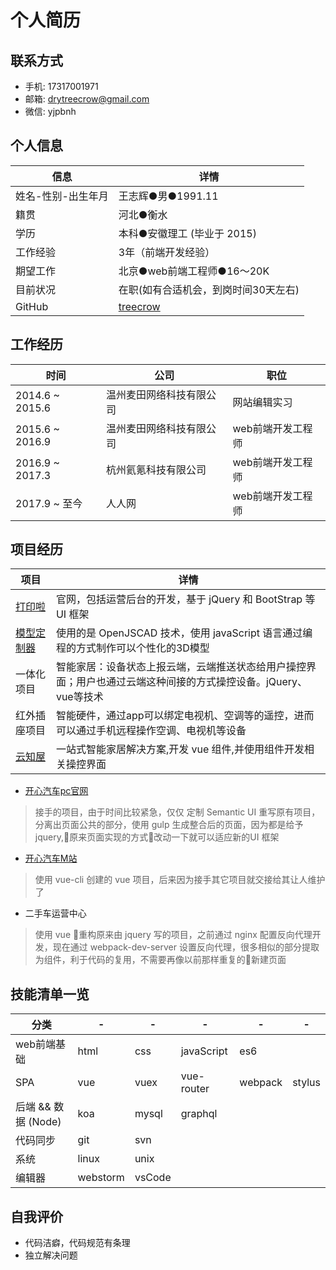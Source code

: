 # 个人简历

## 联系方式

- 手机: 17317001971
- 邮箱: <drytreecrow@gmail.com>
- 微信: yjpbnh

## 个人信息

| 信息               | 详情                                    |
| ------------------ | --------------------------------------- |
| 姓名-性别-出生年月 | 王志辉●男●1991.11                       |
| 籍贯               | 河北●衡水                               |
| 学历               | 本科●安徽理工 (毕业于 2015)             |
| 工作经验           | 3年（前端开发经验）                     |
| 期望工作           | 北京●web前端工程师●16～20K              |
| 目前状况           | 在职(如有合适机会，到岗时间30天左右)    |
| GitHub             | [treecrow](https://github.com/treecrow) |

## 工作经历

| 时间            | 公司                     | 职位              |
| --------------- | ------------------------ | ----------------- |
| 2014.6 ~ 2015.6 | 温州麦田网络科技有限公司 | 网站编辑实习      |
| 2015.6 ~ 2016.9 | 温州麦田网络科技有限公司 | web前端开发工程师 |
| 2016.9 ~ 2017.3 | 杭州氦氪科技有限公司     | web前端开发工程师 |
| 2017.9 ~ 至今   | 人人网                   | web前端开发工程师 |


## 项目经历

| 项目                                                  | 详情                                                                                                            |
| ----------------------------------------------------- | --------------------------------------------------------------------------------------------------------------- |
| [打印啦](http://www.dayin.la/)                        | 官网，包括运营后台的开发，基于 jQuery 和 BootStrap 等UI 框架                                                    |
| [模型定制器](http://www.dayin.la/apps/customize.html) | 使用的是 OpenJSCAD 技术，使用 javaScript 语言通过编程的方式制作可以个性化的3D模型                               |
| 一体化项目                                            | 智能家居：设备状态上报云端，云端推送状态给用户操控界面；用户也通过云端这种间接的方式操控设备。jQuery、vue等技术 |
| 红外插座项目                                          | 智能硬件，通过app可以绑定电视机、空调等的遥控，进而可以通过手机远程操作空调、电视机等设备                       |
| [云知屋](https://www.witwo.cn/home)                   | 一站式智能家居解决方案,开发 vue 组件,并使用组件开发相关操控界面                                                 |

- [开心汽车pc官网](https://www.kaixin.com/html/index.html)

> 接手的项目，由于时间比较紧急，仅仅 定制 Semantic UI 重写原有项目，分离出页面公共的部分，使用 gulp 生成整合后的页面，因为都是给予 jquery,原来页面实现的方式改动一下就可以适应新的UI 框架

- [开心汽车M站](https://m.kaixin.com/)

> 使用 vue-cli 创建的 vue 项目，后来因为接手其它项目就交接给其让人维护了

- 二手车运营中心

> 使用 vue 重构原来由 jquery 写的项目，之前通过 nginx 配置反向代理开发，现在通过 webpack-dev-server 设置反向代理，很多相似的部分提取为组件，利于代码的复用，不需要再像以前那样重复的新建页面

## 技能清单一览

| 分类                | -        | -      | -          | -       | -      |
| ------------------- | -------- | ------ | ---------- | ------- | ------ |
| web前端基础         | html     | css    | javaScript | es6     |
| SPA                 | vue      | vuex   | vue-router | webpack | stylus |
| 后端 && 数据 (Node) | koa      | mysql  | graphql    |
| 代码同步            | git      | svn    |
| 系统                | linux    | unix   |
| 编辑器              | webstorm | vsCode |

## 自我评价

- 代码洁癖，代码规范有条理
- 独立解决问题
